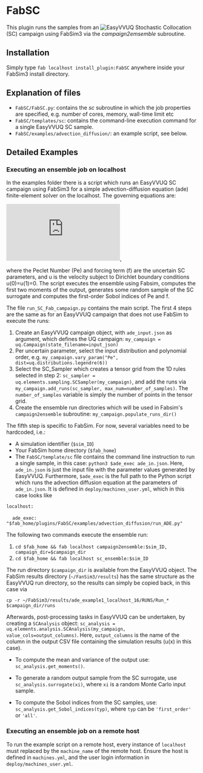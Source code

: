 # FabSC
This plugin runs the samples from an ![EasyVVUQ](https://github.com/UCL-CCS/EasyVVUQ) Stochastic Collocation (SC) campaign using FabSim3 via the *campaign2emsemble* subroutine.

## Installation
Simply type `fab localhost install_plugin:FabSC` anywhere inside your FabSim3 install directory.

## Explanation of files
+ `FabSC/FabSC.py`: contains the *sc* subroutine in which the job properties are specified, e.g. number of cores, memory, wall-time limit etc
+ `FabSC/templates/sc`: contains the command-line execution command for a single EasyVVUQ SC sample.
+ `FabSC/examples/advection_diffusion/`: an example script, see below.

## Detailed Examples

### Executing an ensemble job on localhost
In the examples folder there is a script which runs an EasyVVUQ SC campaign using FabSim3 for a simple advection-diffusion equation (ade) finite-element solver on the localhost. The governing equations are:

![equation](https://latex.codecogs.com/gif.latex?%5Cfrac%7Bdu%7D%7Bdx%7D%20&plus;%20%5Cfrac%7B1%7D%7BPe%7D%5Cfrac%7Bd%5E2u%7D%7Bdx%7D%20%3D%20f),

where the Peclet Number (Pe) and forcing term (f) are the uncertain SC parameters, and u is the velocity subject to Dirichlet boundary conditions u(0)=u(1)=0. The script executes the ensemble using Fabsim, computes the first two moments of the output, generates some random sample of the SC surrogate and computes the first-order Sobol indices of Pe and f.

The file `run_SC_Fab_campaign.py` contains the main script. The first 4 steps are the same as for an EasyVVUQ campaign that does not use FabSim to execute the runs:
 1. Create an EasyVVUQ campaign object, with `ade_input.json` as argument, which defines the UQ campaign:
 `my_campaign = uq.Campaign(state_filename=input_json)`
 2. Per uncertain parameter, select the input distribution and polynomial order, e.g. `my_campaign.vary_param("Pe", dist=uq.distributions.legendre(6))`
 3. Select the SC_Sampler which creates a tensor grid from the 1D rules selected in step 2: `sc_sampler = uq.elements.sampling.SCSampler(my_campaign)`, and add the runs via `my_campaign.add_runs(sc_sampler, max_num=number_of_samples)`. The `number_of_samples` variable is simply the number of points in the tensor grid.
 4. Create the ensemble run directories which will be used in Fabsim's `campaign2ensemble` subroutine: `my_campaign.populate_runs_dir()`
 
The fifth step is specific to FabSim. For now, several variables need to be hardcoded, i.e.: 
 + A simulation identifier (`$sim_ID`)
 + Your FabSim home directory (`$fab_home`)
 + The `FabSC/template/sc` file contains the command line instruction to run a single sample, in this case: `python3 $ade_exec ade_in.json`. Here, `ade_in.json` is just the input file with the parameter values generated by EasyVVUQ. Furthermore, `$ade_exec` is the full path to the Python script which runs the advection diffusion equation at the parameters of `ade_in.json`. It is defined in `deploy/machines_user.yml`, which in this case looks like
 
`localhost:`

 &nbsp;&nbsp;&nbsp;&nbsp;`ade_exec: "$fab_home/plugins/FabSC/examples/advection_diffusion/run_ADE.py"`
 
 The following two commands execute the ensemble run:
 
 1. `cd $fab_home && fab localhost campaign2ensemble:$sim_ID, campaign_dir=$campaign_dir`
 2. `cd $fab_home && fab localhost sc_ensemble:$sim_ID`
 
The run directory `$campaign_dir` is available from the EasyVVUQ object. The FabSim results directory (`~/FanSim3/results`) has the same structure as the EasyVVUQ run directory, so the results can simply be copied back, in this case via

`cp -r ~/FabSim3/results/ade_example1_localhost_16/RUNS/Run_* $campaign_dir/runs`

Afterwards, post-processing tasks in EasyVVUQ can be undertaken, by creating a `SCAnalysis` object: `sc_analysis = uq.elements.analysis.SCAnalysis(my_campaign, value_cols=output_columns)`. Here, `output_columns` is the name of the column in the output CSV file containing the simulation results (u(x) in this case).

+ To compute the mean and variance of the output use: `sc_analysis.get_moments()`.  

+ To generate a random output sample from the SC surrogate, use `sc_analysis.surrogate(xi)`, where `xi` is a random Monte Carlo input sample.

+ To compute the Sobol indices from the SC samples, use: `sc_analysis.get_Sobol_indices(typ)`, where `typ` can be `'first_order'` or `'all'`.

### Executing an ensemble job on a remote host

To run the example script on a remote host, every instance of `localhost` must replaced by the `machine_name` of the remote host. Ensure the host is defined in `machines.yml`, and the user login information in `deploy/machines_user.yml`.

